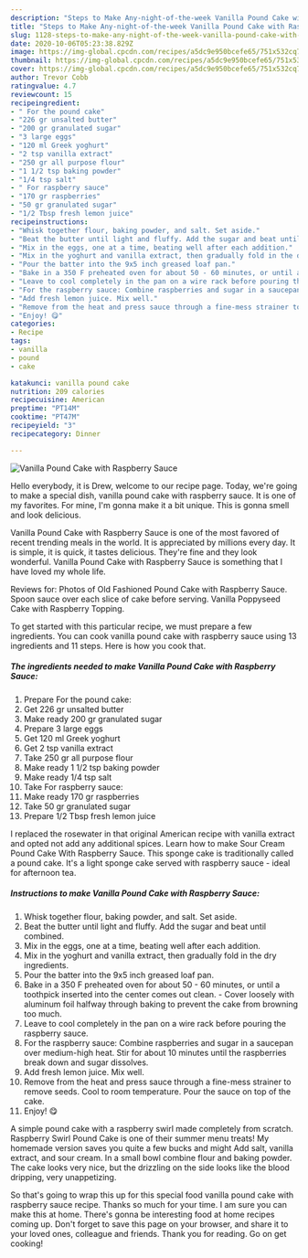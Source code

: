 ```yaml
---
description: "Steps to Make Any-night-of-the-week Vanilla Pound Cake with Raspberry Sauce"
title: "Steps to Make Any-night-of-the-week Vanilla Pound Cake with Raspberry Sauce"
slug: 1128-steps-to-make-any-night-of-the-week-vanilla-pound-cake-with-raspberry-sauce
date: 2020-10-06T05:23:38.829Z
image: https://img-global.cpcdn.com/recipes/a5dc9e950bcefe65/751x532cq70/vanilla-pound-cake-with-raspberry-sauce-recipe-main-photo.jpg
thumbnail: https://img-global.cpcdn.com/recipes/a5dc9e950bcefe65/751x532cq70/vanilla-pound-cake-with-raspberry-sauce-recipe-main-photo.jpg
cover: https://img-global.cpcdn.com/recipes/a5dc9e950bcefe65/751x532cq70/vanilla-pound-cake-with-raspberry-sauce-recipe-main-photo.jpg
author: Trevor Cobb
ratingvalue: 4.7
reviewcount: 15
recipeingredient:
- " For the pound cake"
- "226 gr unsalted butter"
- "200 gr granulated sugar"
- "3 large eggs"
- "120 ml Greek yoghurt"
- "2 tsp vanilla extract"
- "250 gr all purpose flour"
- "1 1/2 tsp baking powder"
- "1/4 tsp salt"
- " For raspberry sauce"
- "170 gr raspberries"
- "50 gr granulated sugar"
- "1/2 Tbsp fresh lemon juice"
recipeinstructions:
- "Whisk together flour, baking powder, and salt. Set aside."
- "Beat the butter until light and fluffy. Add the sugar and beat until combined."
- "Mix in the eggs, one at a time, beating well after each addition."
- "Mix in the yoghurt and vanilla extract, then gradually fold in the dry ingredients."
- "Pour the batter into the 9x5 inch greased loaf pan."
- "Bake in a 350 F preheated oven for about 50 - 60 minutes, or until a toothpick inserted into the center comes out clean. Cover loosely with aluminum foil halfway through baking to prevent the cake from browning too much."
- "Leave to cool completely in the pan on a wire rack before pouring the raspberry sauce."
- "For the raspberry sauce: Combine raspberries and sugar in a saucepan over medium-high heat. Stir for about 10 minutes until the raspberries break down and sugar dissolves."
- "Add fresh lemon juice. Mix well."
- "Remove from the heat and press sauce through a fine-mess strainer to remove seeds. Cool to room temperature. Pour the sauce on top of the cake."
- "Enjoy! 😋"
categories:
- Recipe
tags:
- vanilla
- pound
- cake

katakunci: vanilla pound cake 
nutrition: 209 calories
recipecuisine: American
preptime: "PT14M"
cooktime: "PT47M"
recipeyield: "3"
recipecategory: Dinner

---
```



![Vanilla Pound Cake with Raspberry Sauce](https://img-global.cpcdn.com/recipes/a5dc9e950bcefe65/751x532cq70/vanilla-pound-cake-with-raspberry-sauce-recipe-main-photo.jpg)

Hello everybody, it is Drew, welcome to our recipe page. Today, we're going to make a special dish, vanilla pound cake with raspberry sauce. It is one of my favorites. For mine, I'm gonna make it a bit unique. This is gonna smell and look delicious.

Vanilla Pound Cake with Raspberry Sauce is one of the most favored of recent trending meals in the world. It is appreciated by millions every day. It is simple, it is quick, it tastes delicious. They're fine and they look wonderful. Vanilla Pound Cake with Raspberry Sauce is something that I have loved my whole life.

Reviews for: Photos of Old Fashioned Pound Cake with Raspberry Sauce. Spoon sauce over each slice of cake before serving. Vanilla Poppyseed Cake with Raspberry Topping.


To get started with this particular recipe, we must prepare a few ingredients. You can cook vanilla pound cake with raspberry sauce using 13 ingredients and 11 steps. Here is how you cook that.

<!--inarticleads1-->

##### The ingredients needed to make Vanilla Pound Cake with Raspberry Sauce:

1. Prepare  For the pound cake:
1. Get 226 gr unsalted butter
1. Make ready 200 gr granulated sugar
1. Prepare 3 large eggs
1. Get 120 ml Greek yoghurt
1. Get 2 tsp vanilla extract
1. Take 250 gr all purpose flour
1. Make ready 1 1/2 tsp baking powder
1. Make ready 1/4 tsp salt
1. Take  For raspberry sauce:
1. Make ready 170 gr raspberries
1. Take 50 gr granulated sugar
1. Prepare 1/2 Tbsp fresh lemon juice


I replaced the rosewater in that original American recipe with vanilla extract and opted not add any additional spices. Learn how to make Sour Cream Pound Cake With Raspberry Sauce. This sponge cake is traditionally called a pound cake. It&#39;s a light sponge cake served with raspberry sauce - ideal for afternoon tea. 

<!--inarticleads2-->

##### Instructions to make Vanilla Pound Cake with Raspberry Sauce:

1. Whisk together flour, baking powder, and salt. Set aside.
1. Beat the butter until light and fluffy. Add the sugar and beat until combined.
1. Mix in the eggs, one at a time, beating well after each addition.
1. Mix in the yoghurt and vanilla extract, then gradually fold in the dry ingredients.
1. Pour the batter into the 9x5 inch greased loaf pan.
1. Bake in a 350 F preheated oven for about 50 - 60 minutes, or until a toothpick inserted into the center comes out clean. - Cover loosely with aluminum foil halfway through baking to prevent the cake from browning too much.
1. Leave to cool completely in the pan on a wire rack before pouring the raspberry sauce.
1. For the raspberry sauce: Combine raspberries and sugar in a saucepan over medium-high heat. Stir for about 10 minutes until the raspberries break down and sugar dissolves.
1. Add fresh lemon juice. Mix well.
1. Remove from the heat and press sauce through a fine-mess strainer to remove seeds. Cool to room temperature. Pour the sauce on top of the cake.
1. Enjoy! 😋


A simple pound cake with a raspberry swirl made completely from scratch. Raspberry Swirl Pound Cake is one of their summer menu treats! My homemade version saves you quite a few bucks and might Add salt, vanilla extract, and sour cream. In a small bowl combine flour and baking powder. The cake looks very nice, but the drizzling on the side looks like the blood dripping, very unappetizing. 

So that's going to wrap this up for this special food vanilla pound cake with raspberry sauce recipe. Thanks so much for your time. I am sure you can make this at home. There's gonna be interesting food at home recipes coming up. Don't forget to save this page on your browser, and share it to your loved ones, colleague and friends. Thank you for reading. Go on get cooking!
